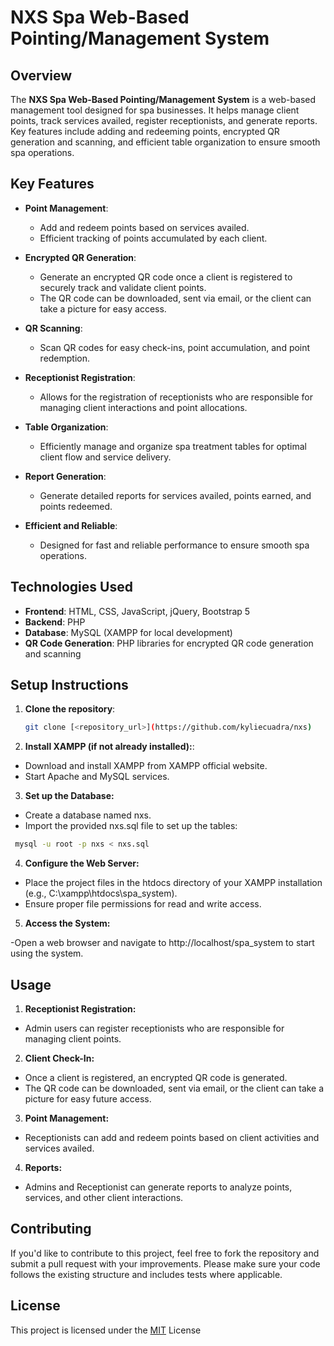 # **NXS Spa Web-Based Pointing/Management System**

## **Overview**

The **NXS Spa Web-Based Pointing/Management System** is a web-based management tool designed for spa businesses. It helps manage client points, track services availed, register receptionists, and generate reports. Key features include adding and redeeming points, encrypted QR generation and scanning, and efficient table organization to ensure smooth spa operations.

## **Key Features**

- **Point Management**: 
  - Add and redeem points based on services availed.
  - Efficient tracking of points accumulated by each client.
  
- **Encrypted QR Generation**: 
  - Generate an encrypted QR code once a client is registered to securely track and validate client points.
  - The QR code can be downloaded, sent via email, or the client can take a picture for easy access.

- **QR Scanning**: 
  - Scan QR codes for easy check-ins, point accumulation, and point redemption.

- **Receptionist Registration**: 
  - Allows for the registration of receptionists who are responsible for managing client interactions and point allocations.

- **Table Organization**: 
  - Efficiently manage and organize spa treatment tables for optimal client flow and service delivery.

- **Report Generation**: 
  - Generate detailed reports for services availed, points earned, and points redeemed.

- **Efficient and Reliable**: 
  - Designed for fast and reliable performance to ensure smooth spa operations.

## **Technologies Used**

- **Frontend**: HTML, CSS, JavaScript, jQuery, Bootstrap 5
- **Backend**: PHP
- **Database**: MySQL (XAMPP for local development)
- **QR Code Generation**: PHP libraries for encrypted QR code generation and scanning

## **Setup Instructions**

1. **Clone the repository**:
   ```bash
   git clone [<repository_url>](https://github.com/kyliecuadra/nxs)
   ```
2. **Install XAMPP (if not already installed):**:

  - Download and install XAMPP from XAMPP official website.
  - Start Apache and MySQL services.
3. **Set up the Database:**

  - Create a database named nxs.
  - Import the provided nxs.sql file to set up the tables:
  ```bash
   mysql -u root -p nxs < nxs.sql
  ```
4. **Configure the Web Server:**

  - Place the project files in the htdocs directory of your XAMPP installation (e.g., C:\xampp\htdocs\spa_system).
  - Ensure proper file permissions for read and write access.
5. **Access the System:**

  -Open a web browser and navigate to http://localhost/spa_system to start using the system.

## **Usage**
1. **Receptionist Registration:**

  - Admin users can register receptionists who are responsible for managing client points.

2. **Client Check-In:**

  - Once a client is registered, an encrypted QR code is generated.
  - The QR code can be downloaded, sent via email, or the client can take a picture for easy future access.
  
3. **Point Management:**

  - Receptionists can add and redeem points based on client activities and services availed.
  
4. **Reports:**

  - Admins and Receptionist can generate reports to analyze points, services, and other client interactions.

## **Contributing**
If you'd like to contribute to this project, feel free to fork the repository and submit a pull request with your improvements. Please make sure your code follows the existing structure and includes tests where applicable.

## **License**
This project is licensed under the [MIT](https://choosealicense.com/licenses/mit/) License
